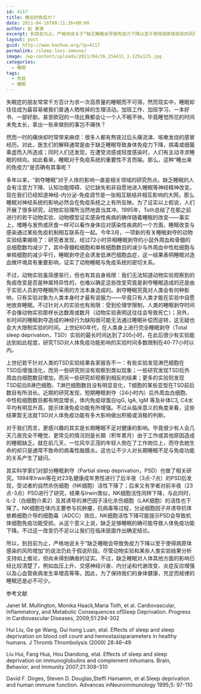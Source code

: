 ```yaml
---
id: 4117
title: 睡出的免疫力？
date: 2011-04-16T00:11:26+00:00
author: 赵 承渊
excerpt: 到目前为止，严格地说关于“缺乏睡眠会导致免疫力下降以至于使得病原体感染的风险增加”的说法仍处于假说阶段。尽管动物实验和某些人类实验结果分析支持如上推论，但尚未得到确凿的证实。
layout: post
guid: http://www.bazhua.org/?p=4117
permalink: /sleep-loss-immune/
image: /wp-content/uploads/2011/04/36_154411_1-125x125.jpg
categories:
  - 睡眠
tags:
  - 免疫
  - 睡眠
---
```

失眠症的朋友常常千方百计为求一次高质量的睡眠而不可得，然而现实中，睡眠却往往成为最容易被我们普通人牺牲掉的生理活动。加班工作、加班学习、一本好书、一部好剧，甚至欧冠的一场比赛都会让一个人不眠不休。毕竟睡觉所花的时间未免太长，拿出一些来做别的事岂不痛快？

然而一时的痛快却时常带来麻烦：很多人都有熬夜过后头痛流涕、咳嗽发烧的感冒经历。对此，医生们的解释通常是由于缺乏睡眠导致身体免疫力下降，病毒或细菌乘虚而入所造成；同时人们还发现，在遭受流感或轻度感染时，人们有主动寻求睡眠的倾向。如此看来，睡眠对于免疫系统的重要性不言而喻。那么，这种“睡出来的免疫力”是否确有其事呢？

多年以来，“剥夺睡眠”对于人体的影响一直是相关领域的研究热点。缺乏睡眠的人会有注意力下降、认知功能障碍、记忆缺失和非自愿地进入睡眠等神经精神改变。现在我们已经知道神经-内分泌-免疫调节是一张相互联结并相互影响的大网，那么睡眠对神经系统的影响必然会在免疫系统之上有所反映。为了证实以上假说，人们开展了很多研究，动物实验理所当然地首当其冲。1995年，Toth总结了在那之前进行的若干动物实验，动物模型证实感染性疾病的确伴随着睡眠的改变——事实上，嗜睡与发热或厌食一样可以看作身体应对感染性疾病的一个方面，睡眠改变与感染通过某些免疫机制相互联系在一起。今年3月，一项新的有关睡眠剥夺的动物实验结果揭晓了：研究者发现，经过72小时异相睡眠剥夺的小鼠外周血和骨髓的总细胞数均减少了，其中骨髓粒细胞和单核细胞数目的减少与外周血中性粒细胞与单核细胞的减少平行，睡眠剥夺还会诱发低淋巴细胞血症，这一结果表明睡眠对造血微环境具有重要影响，证实了动物睡眠与免疫系统的密切关系。

不过，动物实验虽简便易行，但也有其自身局限：我们无法知道动物实验观察到的免疫改变是否是种属特异性的，也难以确定这些改变究竟是剥夺睡眠造成的还是由于实验人员剥夺睡眠所采用的方法本身造成的。剥夺睡眠究竟对人类会有何种影响，只有实验对象为人类本身时才最有说服力——毕竟只有人类才能在实验中自愿地放弃睡眠。不过针对人的实验也有局限：受到伦理学限制，人类的睡眠剥夺时间不会像动物实验那样长达数周或数月（动物实验表明这往往会导致死亡）；另外，长时间的睡眠剥夺造成的神经行为缺陷很可能无法通过睡眠补偿而逆转，这无疑也会大大限制实验的时间。上世纪60年代，在人类身上进行完全睡眠剥夺（Total sleep deprivation，TSD）实验的最长时间达到了205小时，在此后很少有实验能达到如此程度，研究TSD对人体免疫功能影响的实验时间多数限制在40-77小时以内。

上世纪若干针对人类的TSD实验结果各家报告不一：有些实验发现淋巴细胞在TSD后增强活化，而另一些研究则没有观察到类似现象；一些研究发现TSD后外周血白细胞数目增加，而另一些研究却观察到相反的结果；更多的实验则发现TSD前后B淋巴细胞、T淋巴细胞数目没有明显变化，T细胞的某些亚型在TSD前后数目有所消长。近期的研究发现，短期睡眠剥夺（24小时内）后外周血白细胞、中性粒细胞数目都有明显增长，体内免疫球蛋白IgG, IgA, IgM 等及补体C3, C4水平均有明显升高，提示体液免疫功能有所增强。不过从临床意义的角度来看，这些结果暂无法就TSD对人体免疫功能有多大影响做出积极或消极的判断。

对于我们而言，更感兴趣的其实是长期睡眠不足对健康的影响。毕竟很少有人会几天几夜完全不睡觉，更常见的情况则是长期（积年累月）由于工作或其他原因造成的睡眠缺乏。就在前几天，一位风华正茂的年轻人倒在了工作岗位上，而夺去她生命的却只是通常不致命的病毒性脑膜炎。这也让不少人对长期睡眠不足与免疫功能的关系产生了疑问。

其实科学家们对部分睡眠剥夺（Partial sleep deprivation，PSD）也做了相关研究。1994年Irwin等在对23名健康成年男性进行了后半夜（3点-7点）的PSD后发现，受试者的自然杀伤细胞（NK细胞）活性下降了；后来又有学者对前半夜（23点-3点）PSD进行了研究，结果与Irwin类似，NK细胞活性同样下降，与此同时，IL-2（白细胞介素2）及其诱导的淋巴因子活化杀伤细胞（LAK细胞）的活性也下降了。NK细胞在体内主要参与抗肿瘤，抗病毒等过程，分泌细胞因子并诱导抗体依赖细胞介导的细胞毒（ADCC）效应，NK细胞活性下降可能提示PSD会导致机体细胞免疫功能受损。从这个意义上说，缺乏足够睡眠的确可能导致人体免疫功能下降。不过这一改变仍不足以让我们在临床层面作出确定结论。

所以，到目前为止，严格地说关于“缺乏睡眠会导致免疫力下降以至于使得病原体感染的风险增加”的说法仍处于假说阶段。尽管动物实验和某些人类实验结果分析支持如上推论，但尚未得到确凿的证实。不过，缺乏睡眠对人体其他方面的影响已经比较清楚了，例如血压上升、交感神经兴奋、内分泌和代谢改变、炎症反应增强以及心血管疾病发生率增高等等。因此，为了保持我们的身体健康，充足而规律的睡眠还是必不可少。

参考文献
  
Janet M. Mullington, Monika Haack,Maria Toth, et al. Cardiovascular, Inflammatory, and Metabolic Consequences ofSleep Deprivation. Progress in Cardiovascular Diseases, 2009;51:294-302

Hui Liu, Ge ge Wang, Gui hong Luan, etal. Effects of sleep and sleep deprivation on blood cell count and hemostasisparameters in healthy humans. J Thromb Thrombolysis (2009) 28:46–49

Liu Hui, Fang Hua, Hou Diandong, etal. Effects of sleep and sleep deprivation on immunoglobulins and complement inhumans. Brain, Behavior, and Immunity 2007;21:308–310

David F. Dirges, Steven D. Douglas,Steffi Hamamm, et al.Sleep deprivation and human immune function. Advances inNeuroimmunology 1995;5: 97-110
